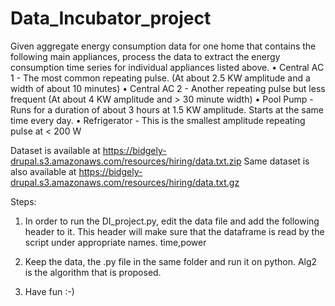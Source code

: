 # Data_Incubator_project

Given aggregate energy consumption data for one home that contains the following main appliances, process the data to extract the energy consumption time series for individual appliances listed above.
•	Central AC 1 - The most common repeating pulse. (At about 2.5 KW amplitude and a width of about 10 minutes)
•	Central AC 2 - Another repeating pulse but less frequent (At about 4 KW amplitude and > 30 minute width)
•	Pool Pump - Runs for a duration of about 3 hours at 1.5 KW amplitude. Starts at the same time every day.
•	Refrigerator - This is the smallest amplitude repeating pulse at < 200 W

Dataset is available at https://bidgely-drupal.s3.amazonaws.com/resources/hiring/data.txt.zip
Same dataset is also available at https://bidgely-drupal.s3.amazonaws.com/resources/hiring/data.txt.gz

Steps:

1. In order to run the DI_project.py, edit the data file and add the following header to it. 
This header will make sure that the dataframe is read by the script under appropriate names.
time,power

2. Keep the data, the .py file in the same folder and run it on python. Alg2 is the algorithm 
that is proposed.

3. Have fun :-)
